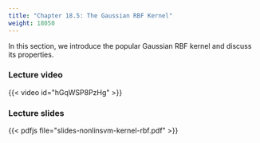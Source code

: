 ```yaml
---
title: "Chapter 18.5: The Gaussian RBF Kernel"
weight: 18050
---
```

In this section, we introduce the popular Gaussian RBF kernel and discuss its properties. 

<!--more-->

### Lecture video

{{< video id="hGqWSP8PzHg" >}}

### Lecture slides

{{< pdfjs file="slides-nonlinsvm-kernel-rbf.pdf" >}}
